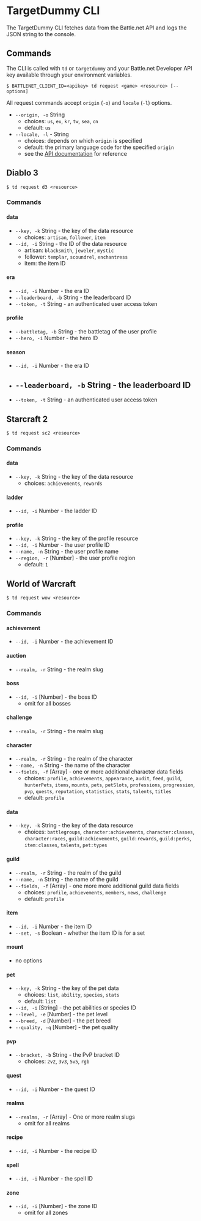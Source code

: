 # TargetDummy CLI

The TargetDummy CLI fetches data from the Battle.net API and logs the JSON string to the console.

## Commands

The CLI is called with `td` or `targetdummy` and your Battle.net Developer API key available through your environment variables.

```
$ BATTLENET_CLIENT_ID=<apikey> td request <game> <resource> [--options]
```

All request commands accept `origin` (`-o`) and `locale` (`-l`) options.

  - `--origin, -o` String
    - choices: `us`, `eu`, `kr`, `tw`, `sea`, `cn`
    - default: `us`
  - `--locale, -l` - String
    - choices: depends on which `origin` is specified
    - default: the primary language code for the specified `origin`
    - see the [API documentation](https://dev.battle.net/docs/read/community_apis) for reference

## Diablo 3

```
$ td request d3 <resource>
```

### Commands

#### data

  - `--key, -k` String - the key of the data resource
    - choices: `artisan`, `follower`, `item`
  - `--id, -i` String - the ID of the data resource
    - artisan: `blacksmith`, `jeweler`, `mystic`
    - follower: `templar`, `scoundrel`, `enchantress`
    - item: the item ID

#### era

  - `--id, -i` Number - the era ID
  - `--leaderboard, -b` String - the leaderboard ID
  - `--token, -t` String - an authenticated user access token

#### profile

  - `--battletag, -b` String - the battletag of the user profile
  - `--hero, -i` Number - the hero ID

#### season

  - `--id, -i` Number - the era ID
  - `--leaderboard, -b` String - the leaderboard ID
    -
  - `--token, -t` String - an authenticated user access token

## Starcraft 2

```
$ td request sc2 <resource>
```

### Commands

#### data

  - `--key, -k` String - the key of the data resource
    - choices: `achievements`, `rewards`

#### ladder

  - `--id, -i` Number -  the ladder ID

#### profile

  - `--key, -k` String - the key of the profile resource
  - `--id, -i` Number - the user profile ID
  - `--name, -n` String - the user profile name
  - `--region, -r` [Number] - the user profile region
    - default: `1`

## World of Warcraft

```
$ td request wow <resource>
```

### Commands

#### achievement

  - `--id, -i` Number - the achievement ID

#### auction

  - `--realm, -r` String - the realm slug

#### boss

  - `--id, -i` [Number] - the boss ID
    - omit for all bosses

#### challenge

  - `--realm, -r` String - the realm slug

#### character

  - `--realm, -r` String - the realm of the character
  - `--name, -n` String - the name of the character
  - `--fields, -f` [Array] - one or more additional character data fields
    - choices: `profile`, `achievements`, `appearance`, `audit`, `feed`, `guild`, `hunterPets`, `items`, `mounts`, `pets`, `petSlots`, `professions`, `progression`, `pvp`, `quests`, `reputation`, `statistics`, `stats`, `talents`, `titles`
    - default: `profile`

#### data

  - `--key, -k` String - the key of the data resource
    - choices: `battlegroups`, `character:achievements`, `character:classes`, `character:races`, `guild:achievements`, `guild:rewards`, `guild:perks`, `item:classes`, `talents`, `pet:types`

#### guild

- `--realm, -r` String - the realm of the guild
- `--name, -n` String - the name of the guild
- `--fields, -f` [Array] - one more more additional guild data fields
  - choices: `profile`, `achievements`, `members`, `news`, `challenge`
  - default: `profile`

#### item

  - `--id, -i` Number - the item ID
  - `--set, -s` Boolean - whether the item ID is for a set

#### mount

  - no options

#### pet

  - `--key, -k` String - the key of the pet data
    - choices: `list`, `ability`, `species`, `stats`
    - default: `list`
  - `--id, -i` [String] - the pet abilities or species ID
  - `--level, -e` [Number] - the pet level
  - `--breed, -d` [Number] - the pet breed
  - `--quality, -q` [Number] - the pet quality

#### pvp

  - `--bracket, -b` String - the PvP bracket ID
    - choices: `2v2`, `3v3`, `5v5`, `rgb`

#### quest

  - `--id, -i` Number - the quest ID

#### realms

  - `--realms, -r` [Array] - One or more realm slugs
    - omit for all realms

#### recipe

  - `--id, -i` Number - the recipe ID

#### spell

  - `--id, -i` Number - the spell ID

#### zone

  - `--id, -i` [Number] - the zone ID
    - omit for all zones
